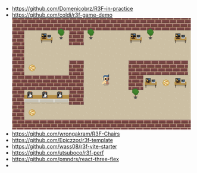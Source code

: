 

- https://github.com/Domenicobrz/R3F-in-practice
- https://github.com/coldi/r3f-game-demo
  <img src="images/game-demo.gif" />
- https://github.com/wrongakram/R3F-Chairs
- https://github.com/Epiczzor/r3f-template
- https://github.com/wass08/r3f-vite-starter
- https://github.com/utsuboco/r3f-perf
- https://github.com/pmndrs/react-three-flex
- 
